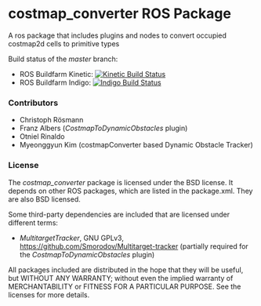 costmap_converter ROS Package
=============================

A ros package that includes plugins and nodes to convert occupied costmap2d cells to primitive types

Build status of the *master* branch:
- ROS Buildfarm Kinetic: [![Kinetic Build Status](http://build.ros.org/buildStatus/icon?job=Kdev__costmap_converter__ubuntu_xenial_amd64)](http://build.ros.org/job/Kdev__costmap_converter__ubuntu_xenial_amd64/)
- ROS Buildfarm Indigo: [![Indigo Build Status](http://build.ros.org/buildStatus/icon?job=Idev__costmap_converter__ubuntu_trusty_amd64)](http://build.ros.org/job/Idev__costmap_converter__ubuntu_trusty_amd64/)


### Contributors

- Christoph Rösmann
- Franz Albers (*CostmapToDynamicObstacles* plugin)
- Otniel Rinaldo
- Myeonggyun Kim (costmapConverter based Dynamic Obstacle Tracker)


### License

The *costmap_converter* package is licensed under the BSD license.
It depends on other ROS packages, which are listed in the package.xml. They are also BSD licensed.

Some third-party dependencies are included that are licensed under different terms:
 - *MultitargetTracker*, GNU GPLv3, https://github.com/Smorodov/Multitarget-tracker
   (partially required for the *CostmapToDynamicObstacles* plugin)

All packages included are distributed in the hope that they will be useful, but WITHOUT ANY WARRANTY; without even the implied warranty of MERCHANTABILITY or FITNESS FOR A PARTICULAR PURPOSE. See the licenses for more details.



